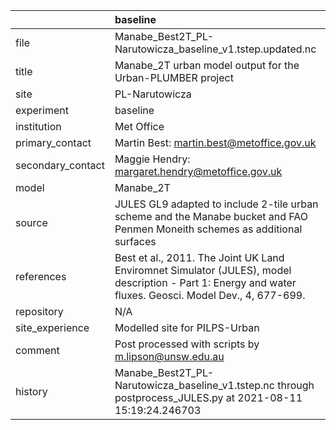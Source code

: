 |                   | baseline                                                                                                                                                |
|:------------------|:--------------------------------------------------------------------------------------------------------------------------------------------------------|
| file              | Manabe_Best2T_PL-Narutowicza_baseline_v1.tstep.updated.nc                                                                                               |
| title             | Manabe_2T urban model output for the Urban-PLUMBER project                                                                                              |
| site              | PL-Narutowicza                                                                                                                                          |
| experiment        | baseline                                                                                                                                                |
| institution       | Met Office                                                                                                                                              |
| primary_contact   | Martin Best: martin.best@metoffice.gov.uk                                                                                                               |
| secondary_contact | Maggie Hendry: margaret.hendry@metoffice.gov.uk                                                                                                         |
| model             | Manabe_2T                                                                                                                                               |
| source            | JULES GL9 adapted to include 2-tile urban scheme and the Manabe bucket and FAO Penmen Moneith schemes as additional surfaces                            |
| references        | Best et al., 2011. The Joint UK Land Enviromnet Simulator (JULES), model description - Part 1: Energy and water fluxes. Geosci. Model Dev., 4, 677-699. |
| repository        | N/A                                                                                                                                                     |
| site_experience   | Modelled site for PILPS-Urban                                                                                                                           |
| comment           | Post processed with scripts by m.lipson@unsw.edu.au                                                                                                     |
| history           | Manabe_Best2T_PL-Narutowicza_baseline_v1.tstep.nc through postprocess_JULES.py at 2021-08-11 15:19:24.246703                                            |
